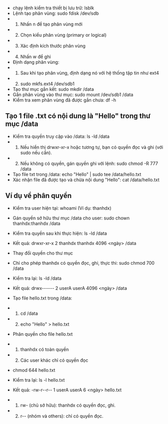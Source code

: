 * chạy lệnh kiểm tra thiết bị lưu trữ: lsblk
* Lệnh tạo phân vùng: sudo fdisk /dev/sdb
* 1. Nhấn n để tạo phân vùng mới
* 2. Chọn kiểu phân vùng (primary or logical)
* 3. Xác định kích thước phân vùng
* 4. Nhấn w để ghi
* Định dạng phân vùng: 
* 1. Sau khi tạo phân vùng, định dạng nó với hệ thống tập tin như ext4
* 2. sudo mkfs.ext4 /dev/sdb1
* Tạo thư mục gắn kết: sudo mkdir /data
* Gắn phân vùng vào thư mục: sudo mount /dev/sdb1 /data
* Kiểm tra xem phân vùng đã được gắn chưa: df -h
  
## Tạo 1 file .txt có nội dung là "Hello" trong thư mục /data
* Kiểm tra quyền truy cập vào /data: ls -ld /data
* 1. Nếu hiển thị drwxr-xr-x hoặc tương tự, bạn có quyền đọc và ghi (với sudo nếu cần).
* 2. Nếu không có quyền, gán quyền ghi với lệnh: sudo chmod -R 777 /data
* Tạo file txt trong /data: echo "Hello" | sudo tee /data/hello.txt
* Xác nhận file đã được tạo và chừa nội dung "Hello": cat /data/hello.txt
## Ví dụ về phân quyền
* Kiểm tra user hiện tại: whoami (Ví dụ: thanhdx)
* Gán quyền sở hữu thư mục /data cho user: sudo chown thanhdx:thanhdx /data
* Kiểm tra quyền sau khi thực hiện: ls -ld /data
* Kết quả: drwxr-xr-x 2 thanhdx thanhdx 4096 <ngày> /data

* Thay đổi quyền cho thư mục
* Chỉ cho phép thanhdx có quyền đọc, ghi, thực thi: sudo chmod 700 /data
* Kiểm tra lại: ls -ld /data
* Kết quả: drwx------ 2 userA userA 4096 <ngày> /data
* Tạo file hello.txt trong /data:
* 1. cd /data
* 2. echo "Hello" > hello.txt
* Phân quyền cho file hello.txt
* 1. thanhdx có toàn quyền
* 2. Các user khác chỉ có quyền đọc
* chmod 644 hello.txt
* Kiểm tra lại: ls -l hello.txt
* Kết quả: -rw-r--r-- 1 userA userA 6 <ngày> hello.txt
* 1. rw- (chủ sở hữu): thanhdx có quyền đọc, ghi.
* 2. r-- (nhóm và others): chỉ có quyền đọc.
